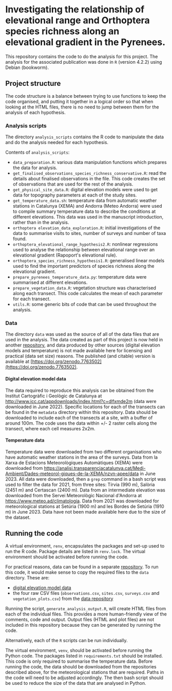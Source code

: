 # Investigating the relationship of elevational range and Orthoptera species richness along an elevational gradient in the Pyrenees. 

This repository contains the code to do the analysis for this project. The analysis for the associated publication was done in `R` (version 4.2.2) using Debian (bookworm).

## Project structure

The code structure is a balance between trying to use functions to keep the code organised, and putting it together in a logical order so that when looking at the HTML files, there is no need to jump between them for the analysis of each hypothesis. 

### Analysis scripts

The directory `analysis_scripts` contains the R code to manipulate the data and do the analysis needed for each hypothesis.  

Contents of `analysis_scripts`: 
* `data_preparation.R`: various data manipulation functions which prepares the data for analysis.
* `get_finalised_observations_species_richness_conservative.R`: read the details about finalised observations in the file. This code creates the set of observations that are used for the rest of the analysis.
* `get_physical_site_data.R`: digital elevation models were used to get data for topography parameters at each of the study sites.
* `get_temperature_data.sh`: temperature data from automatic weather stations in Catalunya (XEMA) and Andorra (Meteo Andorra) were used to compile summary temperature data to describe the conditions at different elevations. This data was used in the manuscript introduction, rather than in the analysis.
* `orthoptera elevation_data_exploration.R`: initial investigations of the data to summarise visits to sites, number of surveys and number of taxa found.
* `orthoptera_elevational_range_hypothesis2.R`: nonlinear regressions used to analyse the relationship between elevational range over an elevational gradient (Rapoport's elevational rule).
* `orthoptera_species_richness_hypothesis1.R`: generalised linear models used to find the important predictors of species richness along the elevational gradient.
* `prepare_pyrenees_temperature_data.py`: temperature data were summarised at different elevations.
* `prepare_vegetation_data.R`: vegetation structure was characterised along each transect. This code calculates the mean of each parameter for each transect.
* `utils.R`: some generic bits of code that can be used throughout the analysis.

### Data

The directory `data` was used as the source of all of the data files that are used in the analysis. The data created as part of this project is now held in another [repository](https://github.com/jen-thomas/orthoptera-elevational-range-community-composition-observation-data), and data produced by other sources (digital elevation models and temperature) is not made available here for licensing and practical (data set size) reasons. The published (and citable) version is available at [https://doi.org/zenodo.7763502](https://doi.org/zenodo.7763502).

#### Digital elevation model data

The data required to reproduce this analysis can be obtained from the Institut Cartogràfic i Geològic de Catalunya at http://www.icc.cat/appdownloads/index.html?c=dlfxmde2m (data were downloaded in June 2022). Specific locations for each of the transects can be found in the `metadata` directory within this repository. Data should be downloaded to include each of the transects at a site, with a buffer of around 100m. The code uses the data within +/- 2 raster cells along the transect, where each cell measures 2x2m. 

#### Temperature data

Temperature data were downloaded from two different organisations who have automatic weather stations in the area of the surveys. Data from la Xarxa de Estacions Meteorològiques Automàtiques (XEMA) were downloaded from https://analisi.transparenciacatalunya.cat/Medi-Ambient/Dades-meteorol-giques-de-la-XEMA/nzvn-apee/data in June 2023. All data were downloaded, then a `grep` command in a bash script was used to filter the data for 2021, from three sites: Tírvia (990 m), Salòria (2451 m) and Certascan (2400 m). Data from an intermediate elevation was downloaded from the Servei Meteorològic Nacional d'Andorra at https://www.meteo.ad/climatologia. Data from 2021 was downloaded for meteorological stations at Setúria (1900 m) and les Bordes de Setúria (1910 m) in June 2023. Data have not been made available here due to the size of the dataset.

## Running the code

A virtual environment, `renv`, encapsulates the packages and set-up used to run the R code. Package details are listed in `renv.lock`. The virtual environment should be activated before running the code.

For practical reasons, data can be found in a separate [repository](https://github.com/jen-thomas/orthoptera-elevational-range-community-composition-observation-data/tree/main/data). To run this code, it would make sense to copy the required files to the `data` directory. These are: 
* [digital elevation model data](#digital-elevation-model-data)
* the four raw CSV files (`observations.csv`, `sites.csv`, `surveys.csv` and `vegetation_plots.csv`) from the [data repository](https://github.com/jen-thomas/orthoptera-elevational-range-community-composition-observation-data/tree/main/data)

Running the script, `generate_analysis_output.R`, will create HTML files from each of the individual files. This provides a more human-friendly view of the comments, code and output. Output files (HTML and plot files) are not included in this repository because they can be generated by running the code.

Alternatively, each of the `R` scripts can be run individually.

The virtual environment, `venv`, should be activated before running the Python code. The packages listed in `requirements.txt` should be installed. This code is only required to summarise the temperature data. Before running the code, the data should be downloaded from the repositories described above, for the meteorological stations that are required. Paths in the code will need to be adjusted accordingly. The then bash script should be used to reduce the size of the data that are analysed in Python. 